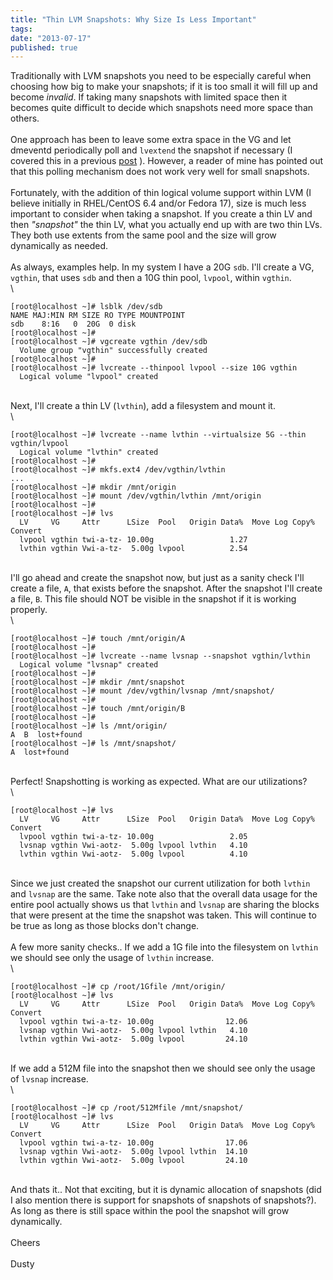 ```yaml
---
title: "Thin LVM Snapshots: Why Size Is Less Important"
tags:
date: "2013-07-17"
published: true
---
```


Traditionally with LVM snapshots you need to be especially careful when
choosing how big to make your snapshots; if it is too small it will fill
up and become *invalid*. If taking many snapshots with limited space
then it becomes quite difficult to decide which snapshots need more
space than others.\
\
One approach has been to leave some extra space in the VG and let
dmeventd periodically poll and `lvextend` the snapshot if necessary (I
covered this in a previous
[post](/2012/03/04/automatically-extend-lvm-snapshots/) ). However, a
reader of mine has pointed out that this polling mechanism does not work
very well for small snapshots.\
\
Fortunately, with the addition of thin logical volume support within LVM
(I believe initially in RHEL/CentOS 6.4 and/or Fedora 17), size is much
less important to consider when taking a snapshot. If you create a thin
LV and then *"snapshot"* the thin LV, what you actually end up with are
two thin LVs. They both use extents from the same pool and the size will
grow dynamically as needed.\
\
As always, examples help. In my system I have a 20G `sdb`. I'll create a
VG, `vgthin`, that uses `sdb` and then a 10G thin pool, `lvpool`, within
`vgthin`.\
\

```nohighlight
[root@localhost ~]# lsblk /dev/sdb
NAME MAJ:MIN RM SIZE RO TYPE MOUNTPOINT
sdb    8:16   0  20G  0 disk 
[root@localhost ~]# 
[root@localhost ~]# vgcreate vgthin /dev/sdb
  Volume group "vgthin" successfully created
[root@localhost ~]# 
[root@localhost ~]# lvcreate --thinpool lvpool --size 10G vgthin
  Logical volume "lvpool" created
```

\
Next, I'll create a thin LV (`lvthin`), add a filesystem and mount it.\
\

```nohighlight
[root@localhost ~]# lvcreate --name lvthin --virtualsize 5G --thin vgthin/lvpool
  Logical volume "lvthin" created
[root@localhost ~]# 
[root@localhost ~]# mkfs.ext4 /dev/vgthin/lvthin 
...
[root@localhost ~]# mkdir /mnt/origin
[root@localhost ~]# mount /dev/vgthin/lvthin /mnt/origin
[root@localhost ~]#  
[root@localhost ~]# lvs
  LV     VG     Attr      LSize  Pool   Origin Data%  Move Log Copy%  Convert
  lvpool vgthin twi-a-tz- 10.00g                 1.27                        
  lvthin vgthin Vwi-a-tz-  5.00g lvpool          2.54                        
```

\
I'll go ahead and create the snapshot now, but just as a sanity check
I'll create a file, `A`, that exists before the snapshot. After the
snapshot I'll create a file, `B`. This file should NOT be visible in the
snapshot if it is working properly.\
\

```nohighlight
[root@localhost ~]# touch /mnt/origin/A
[root@localhost ~]# 
[root@localhost ~]# lvcreate --name lvsnap --snapshot vgthin/lvthin 
  Logical volume "lvsnap" created
[root@localhost ~]# 
[root@localhost ~]# mkdir /mnt/snapshot
[root@localhost ~]# mount /dev/vgthin/lvsnap /mnt/snapshot/
[root@localhost ~]# 
[root@localhost ~]# touch /mnt/origin/B
[root@localhost ~]# 
[root@localhost ~]# ls /mnt/origin/
A  B  lost+found
[root@localhost ~]# ls /mnt/snapshot/
A  lost+found
```

\
Perfect! Snapshotting is working as expected. What are our
utilizations?\
\

```nohighlight
[root@localhost ~]# lvs
  LV     VG     Attr      LSize  Pool   Origin Data%  Move Log Copy%  Convert
  lvpool vgthin twi-a-tz- 10.00g                 2.05                        
  lvsnap vgthin Vwi-aotz-  5.00g lvpool lvthin   4.10                        
  lvthin vgthin Vwi-aotz-  5.00g lvpool          4.10                        
```

\
Since we just created the snapshot our current utilization for both
`lvthin` and `lvsnap` are the same. Take note also that the overall data
usage for the entire pool actually shows us that `lvthin` and `lvsnap`
are sharing the blocks that were present at the time the snapshot was
taken. This will continue to be true as long as those blocks don't
change.\
\
A few more sanity checks.. If we add a 1G file into the filesystem on
`lvthin` we should see only the usage of `lvthin` increase.\
\

```nohighlight
[root@localhost ~]# cp /root/1Gfile /mnt/origin/
[root@localhost ~]# lvs
  LV     VG     Attr      LSize  Pool   Origin Data%  Move Log Copy%  Convert
  lvpool vgthin twi-a-tz- 10.00g                12.06                        
  lvsnap vgthin Vwi-aotz-  5.00g lvpool lvthin   4.10                        
  lvthin vgthin Vwi-aotz-  5.00g lvpool         24.10                        
```

\
If we add a 512M file into the snapshot then we should see only the
usage of `lvsnap` increase.\
\

```nohighlight
[root@localhost ~]# cp /root/512Mfile /mnt/snapshot/
[root@localhost ~]# lvs
  LV     VG     Attr      LSize  Pool   Origin Data%  Move Log Copy%  Convert
  lvpool vgthin twi-a-tz- 10.00g                17.06                        
  lvsnap vgthin Vwi-aotz-  5.00g lvpool lvthin  14.10                        
  lvthin vgthin Vwi-aotz-  5.00g lvpool         24.10                        
```

\
And thats it.. Not that exciting, but it is dynamic allocation of
snapshots (did I also mention there is support for snapshots of
snapshots of snapshots?). As long as there is still space within the
pool the snapshot will grow dynamically.\
\
Cheers\
\
Dusty
